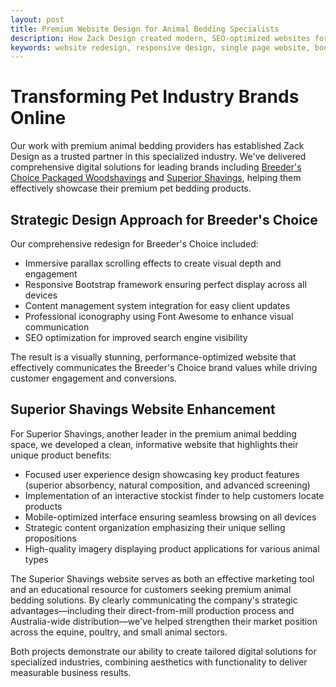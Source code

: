 ```yaml
---
layout: post
title: Premium Website Design for Animal Bedding Specialists
description: How Zack Design created modern, SEO-optimized websites for Breeder's Choice and Superior Shavings with responsive design and enhanced user experience.
keywords: website redesign, responsive design, single page website, bootstrap, parallax scrolling, pet industry websites, animal bedding, Superior Shavings
---
```


# Transforming Pet Industry Brands Online

Our work with premium animal bedding providers has established Zack Design as a trusted partner in this specialized industry. We've delivered comprehensive digital solutions for leading brands including [Breeder's Choice Packaged Woodshavings](https://breederschoice.com.au) and [Superior Shavings](https://superiorshavings.com.au), helping them effectively showcase their premium pet bedding products.

<!-- more -->

## Strategic Design Approach for Breeder's Choice

Our comprehensive redesign for Breeder's Choice included:

- Immersive parallax scrolling effects to create visual depth and engagement
- Responsive Bootstrap framework ensuring perfect display across all devices
- Content management system integration for easy client updates
- Professional iconography using Font Awesome to enhance visual communication
- SEO optimization for improved search engine visibility

The result is a visually stunning, performance-optimized website that effectively communicates the Breeder's Choice brand values while driving customer engagement and conversions.

## Superior Shavings Website Enhancement

For Superior Shavings, another leader in the premium animal bedding space, we developed a clean, informative website that highlights their unique product benefits:

- Focused user experience design showcasing key product features (superior absorbency, natural composition, and advanced screening)
- Implementation of an interactive stockist finder to help customers locate products
- Mobile-optimized interface ensuring seamless browsing on all devices
- Strategic content organization emphasizing their unique selling propositions
- High-quality imagery displaying product applications for various animal types

The Superior Shavings website serves as both an effective marketing tool and an educational resource for customers seeking premium animal bedding solutions. By clearly communicating the company's strategic advantages—including their direct-from-mill production process and Australia-wide distribution—we've helped strengthen their market position across the equine, poultry, and small animal sectors.

Both projects demonstrate our ability to create tailored digital solutions for specialized industries, combining aesthetics with functionality to deliver measurable business results.
